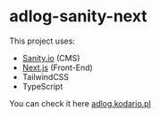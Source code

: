 # adlog-sanity-next
This project uses:

 - [Sanity.io](https://www.sanity.io) (CMS)
 - [Next.js](https://nextjs.org/) (Front-End)
 - TailwindCSS
 - TypeScript

You can check it here [adlog.kodario.pl](https://adlog.kodario.pl/)
